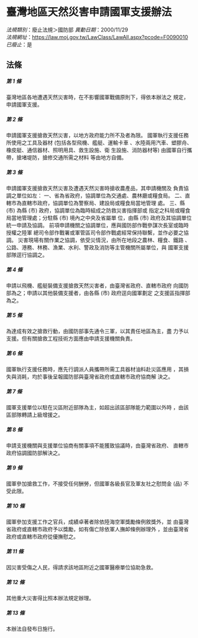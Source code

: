# 臺灣地區天然災害申請國軍支援辦法

*法規類別*：廢止法規＞國防部
*異動日期*：2000/11/29  
*法規網址*：https://law.moj.gov.tw/LawClass/LawAll.aspx?pcode=F0090010
*已廢止*：是


## 法條
##### 第 1 條
臺灣地區各地遭遇天然災害時，在不影響國軍戰備原則下，得依本辦法之
規定，申請國軍支援。

##### 第 2 條
申請國軍支援搶救天然災害，以地方政府能力所不及者為限。
國軍執行支援任務所使用之工具及器材 (包括各型飛機、艦艇、運輸卡車
、水陸兩用汽車、塑膠舟、橡皮艇、通信器材、照明用具、救生設施、衛
生設施、消防器材等) 由國軍自行攜帶，搶堵堤防，搶修交通所需之材料
等由地方自備。

##### 第 3 條
申請國軍支援搶救天然災害及遭遇天然災害時搶收農產品，其申請機關及
負責協調之單位如左：
一、省為省政府，協調單位為交通處、農林廳或糧食局。
二、直轄市為直轄市政府，協調單位為警察局、建設局或糧食局當地管理
    處。
三、縣 (市) 為縣 (市) 政府，協調單位為臨時組成之防救災害指揮部或
    指定之科局或糧食局當地管理處；分駐縣 (市) 境內之中央及省屬單
    位，由縣 (市) 政府及其協調單位統一申請及協調。
前項申請機關之協調單位，應與國防部作戰參謀次長室或臨時授權之陸軍
總司令部作戰署或軍管區司令部作戰處經常保持聯繫，並作必要之協調。
災害現場有關作業之協調，依受災情況，由所在地段之農林、糧食、鐵路
、公路、港務、林務、漁業、水利、警政及消防等主管機關所屬單位，與
國軍支援部隊逕行協調之。


##### 第 4 條
申請以飛機、艦艇裝備支援搶救天然災害者，由臺灣省政府、直轄市政府
向國防部為之；申請以其他裝備支援者，由各縣 (市) 政府逕向國軍劃定
之支援區指揮部為之。

##### 第 5 條
為達成有效之搶救行動，由國防部事先通令三軍，以其責任地區為主，盡
力予以支援。但有關搶救工程技術方面應由申請支援機關負責。

##### 第 6 條
國軍執行支援任務時，應先行調派人員攜帶所需工具器材油料赴災區應用
，其損失與消耗，均於事後呈報國防部與臺灣省政府或直轄市政府協商解
決之。

##### 第 7 條
國軍支援單位以駐在災區附近部隊為主，如超出該區部隊能力範圍以外時
，由該區部隊轉請上級增援之。

##### 第 8 條
申請支援機關與支援單位協商有關事項不能獲致協議時，由臺灣省政府、
直轄市政府協調國防部解決之。

##### 第 9 條
國軍參加搶救工作，不接受任何酬勞，但國軍各級長官及軍友社之慰問金
 (品) 不受此限。

##### 第 10 條
國軍參加支援工作之官兵，成績卓著者除依陸海空軍獎勵條例敘獎外，並
由臺灣省政府或直轄市政府予以獎勵，如有傷亡除依軍人撫卹條例辦理外
，並由臺灣省政府或直轄市政府從優撫慰之。

##### 第 11 條
因災害受傷之人民，得請求該地區附近之國軍醫療單位協助急救。

##### 第 12 條
其他重大災害得比照本辦法規定辦理。

##### 第 13 條
本辦法自發布日施行。


